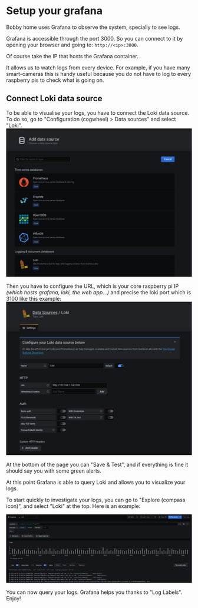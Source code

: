 # Setup your grafana

Bobby home uses Grafana to observe the system, specially to see logs.

Grafana is accessible through the port 3000. So you can connect to it by opening your browser and going to: `http://<ip>:3000`.

Of course take the IP that hosts the Grafana container.

It allows us to watch logs from every device. For example, if you have many smart-cameras this is handy useful because you do not have to log to every raspberry pis to check what is going on.

## Connect Loki data source
To be able to visualise your logs, you have to connect the Loki data source. To do so, go to "Configuration (cogwheel) > Data sources" and select "Loki".
![Grafana data sources](./imgs/grafana-datasources.png)

Then you have to configure the URL, which is your core raspberry pi IP *(which hosts grafana, loki, the web app...)* and precise the loki port which is 3100 like this example:
![Grafana connect to Loki](./imgs/grafana-loki.png)

At the bottom of the page you can "Save & Test", and if everything is fine it should say you with some green alerts.

At this point Grafana is able to query Loki and allows you to visualize your logs.

To start quickly to investigate your logs, you can go to "Explore (compass icon)", and select "Loki" at the top. Here is an example:

![Grafana explore](./imgs/grafana-explore.png)

You can now query your logs. Grafana helps you thanks to "Log Labels". Enjoy!